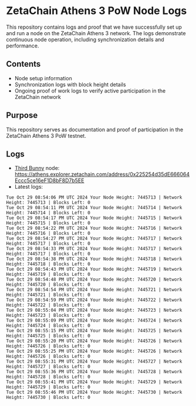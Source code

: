# ZetaChain Athens 3 PoW Node Logs
This repository contains logs and proof that we have successfully set up and run a node on the ZetaChain Athens 3 network. The logs demonstrate continuous node operation, including synchronization details and performance.

## Contents
- Node setup information
- Synchronization logs with block height details
- Ongoing proof of work logs to verify active participation in the ZetaChain network

## Purpose
This repository serves as documentation and proof of participation in the ZetaChain Athens 3 PoW testnet.

## Logs

- [Third Bunny](https://thirdbunny.xyz/) node: https://athens.explorer.zetachain.com/address/0x225254d35dE666064Eccc5ce16eF1D8bF8D7b5EE
- Latest logs:
```
Tue Oct 29 08:54:06 PM UTC 2024 Your Node Height: 7445713 | Network Height: 7445713 | Blocks Left: 0
Tue Oct 29 08:54:11 PM UTC 2024 Your Node Height: 7445714 | Network Height: 7445714 | Blocks Left: 0
Tue Oct 29 08:54:17 PM UTC 2024 Your Node Height: 7445715 | Network Height: 7445715 | Blocks Left: 0
Tue Oct 29 08:54:22 PM UTC 2024 Your Node Height: 7445716 | Network Height: 7445716 | Blocks Left: 0
Tue Oct 29 08:54:27 PM UTC 2024 Your Node Height: 7445717 | Network Height: 7445717 | Blocks Left: 0
Tue Oct 29 08:54:33 PM UTC 2024 Your Node Height: 7445717 | Network Height: 7445717 | Blocks Left: 0
Tue Oct 29 08:54:38 PM UTC 2024 Your Node Height: 7445718 | Network Height: 7445718 | Blocks Left: 0
Tue Oct 29 08:54:43 PM UTC 2024 Your Node Height: 7445719 | Network Height: 7445719 | Blocks Left: 0
Tue Oct 29 08:54:48 PM UTC 2024 Your Node Height: 7445720 | Network Height: 7445720 | Blocks Left: 0
Tue Oct 29 08:54:54 PM UTC 2024 Your Node Height: 7445721 | Network Height: 7445721 | Blocks Left: 0
Tue Oct 29 08:54:59 PM UTC 2024 Your Node Height: 7445722 | Network Height: 7445722 | Blocks Left: 0
Tue Oct 29 08:55:04 PM UTC 2024 Your Node Height: 7445723 | Network Height: 7445723 | Blocks Left: 0
Tue Oct 29 08:55:09 PM UTC 2024 Your Node Height: 7445724 | Network Height: 7445724 | Blocks Left: 0
Tue Oct 29 08:55:15 PM UTC 2024 Your Node Height: 7445725 | Network Height: 7445725 | Blocks Left: 0
Tue Oct 29 08:55:20 PM UTC 2024 Your Node Height: 7445726 | Network Height: 7445726 | Blocks Left: 0
Tue Oct 29 08:55:25 PM UTC 2024 Your Node Height: 7445726 | Network Height: 7445726 | Blocks Left: 0
Tue Oct 29 08:55:31 PM UTC 2024 Your Node Height: 7445727 | Network Height: 7445727 | Blocks Left: 0
Tue Oct 29 08:55:36 PM UTC 2024 Your Node Height: 7445728 | Network Height: 7445728 | Blocks Left: 0
Tue Oct 29 08:55:41 PM UTC 2024 Your Node Height: 7445729 | Network Height: 7445729 | Blocks Left: 0
Tue Oct 29 08:55:46 PM UTC 2024 Your Node Height: 7445730 | Network Height: 7445730 | Blocks Left: 0
```
